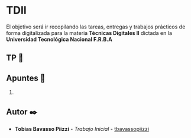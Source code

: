 # TDII

El objetivo será ir recopilando las tareas, entregas y trabajos prácticos de forma digitalizada para la materia __**Técnicas Digitales II**__ dictada en la __**Universidad Tecnológica Nacional F.R.B.A**__

## TP 🧠



## Apuntes 🚀
1. 



## Autor ✒️
* **Tobias Bavasso Piizzi** - *Trabajo Inicial* - [tbavassopiizzi](https://gitlab.frba.utn.edu.ar/tbavassopiizzi)
